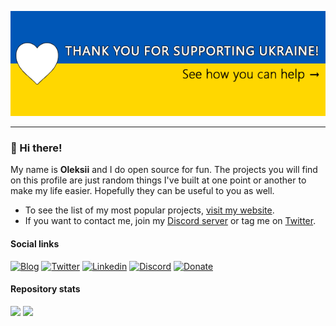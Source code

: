 <p align="center">
  <a href="https://tyrrrz.me/ukraine">
    <img src="ukraine.png">
  </a>
</p>

---

### 👋 Hi there!

My name is **Oleksii** and I do open source for fun.
The projects you will find on this profile are just random things I've built at one point or another to make my life easier.
Hopefully they can be useful to you as well.

- To see the list of my most popular projects, [visit my website](https://tyrrrz.me/projects).
- If you want to contact me, join my [Discord server](https://discord.gg/2SUWKFnHSm) or tag me on [Twitter](https://twitter.com/tyrrrz).

#### Social links

[![Blog](https://img.shields.io/badge/blog-FFA500?style=for-the-badge&logo=rss&logoColor=white)](https://tyrrrz.me/blog)
[![Twitter](https://img.shields.io/badge/twitter-1DA1F2?style=for-the-badge&logo=twitter&logoColor=white)](https://twitter.com/tyrrrz)
[![Linkedin](https://img.shields.io/badge/linkedin-0077B5?style=for-the-badge&logo=linkedin&logoColor=white)](https://linkedin.com/in/tyrrrz)
[![Discord](https://img.shields.io/badge/discord-5865F2?style=for-the-badge&logo=discord&logoColor=white)](https://discord.gg/2SUWKFnHSm)
[![Donate](https://img.shields.io/badge/💛_donate-f96854.svg?style=for-the-badge)](https://tyrrrz.me/donate)

#### Repository stats

<div>
  <img height="135px" src="https://github-readme-stats.vercel.app/api?username=tyrrrz&theme=nord&show_icons=true&hide_title=true&hide_border=true&hide_rank=true&include_all_commits=true&count_private=true&line_height=21">
  <img height="135px" src="https://github-readme-stats.vercel.app/api/top-langs/?username=tyrrrz&theme=nord&&hide_title=true&hide_border=true&layout=compact&langs_count=8">
</div>
